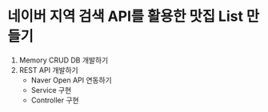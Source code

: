 # 네이버 지역 검색 API를 활용한 맛집 List 만들기

1. Memory CRUD DB 개발하기
2. REST API 개발하기
   - Naver Open API 연동하기
   - Service 구현
   - Controller 구현